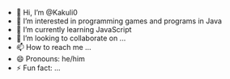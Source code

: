 - 👋 Hi, I’m @Kakuli0
- 👀 I’m interested in programming games and programs in Java
- 🌱 I’m currently learning JavaScript
- 💞️ I’m looking to collaborate on ...
- 📫 How to reach me ...
- 😄 Pronouns: he/him
- ⚡ Fun fact: ...

<!---
Kakuli0/Kakuli0 is a ✨ special ✨ repository because its `README.md` (this file) appears on your GitHub profile.
You can click the Preview link to take a look at your changes.
--->
